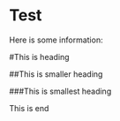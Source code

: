 Test
=======================

Here is some information:

#This is heading

##This is smaller heading

###This is smallest heading

This is end

